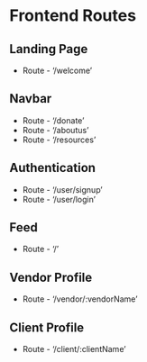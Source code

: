 # Frontend Routes

## Landing Page
* Route - ‘/welcome’

## Navbar
* Route - ‘/donate’
* Route - ‘/aboutus’
* Route - ‘/resources’

## Authentication
* Route - ‘/user/signup’
* Route - ‘/user/login’

## Feed
* Route - ‘/’

## Vendor Profile
* Route - ‘/vendor/:vendorName’

## Client Profile
* Route - ‘/client/:clientName’
